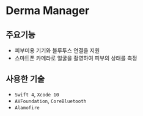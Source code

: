 # Derma Manager

## 주요기능

- 피부미용 기기와 블루투스 연결을 지원 
- 스마트폰 카메라로 얼굴을 촬영하여 피부의 상태를 측정

## 사용한 기술
- `Swift 4`, `Xcode 10`
- `AVFoundation`, `CoreBluetooth`
- `Alamofire`
